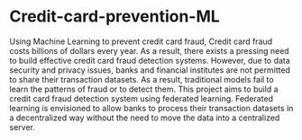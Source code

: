 # Credit-card-prevention-ML
Using Machine Learning to prevent credit card fraud,
Credit card fraud costs billions of dollars every year. As a result, there exists a pressing need to build effective credit card fraud detection systems. However, due to data security and privacy issues, banks and financial institutes are not permitted to share their transaction datasets. As a result, traditional models fail to learn the patterns of fraud or to detect them. This project aims to build a credit card fraud detection system using federated learning. Federated learning is envisioned to allow banks to process their transaction datasets in a decentralized way without the need to move the data into a centralized server.

